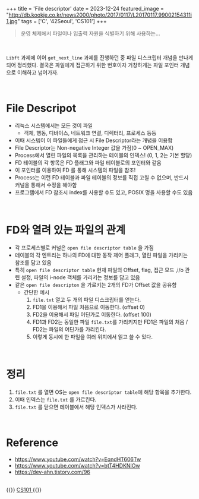 +++
title = 'File descriptor'
date = 2023-12-24
featured_image = "http://db.kookje.co.kr/news2000/photo/2017/0117/L20170117.99002154311i1.jpg"
tags = ['C', '42Seoul', 'CS101']
+++

> 운영 체제에서 파일이나 입출력 자원을 식별하기 위해 사용하는...

<br>

`Libft` 과제에 이어 `get_next_line` 과제를 진행하던 중 파일 디스크립터 개념을 만나게 되어 정리했다. 결국은 파일에게 접근하기 위한 번호이자 거창하게는 파일 포인터 개념으로 이해하고 넘어가자.

<br>

# File Descripot
- 리눅스 시스템에서는 모든 것이 파일
	- 객체, 행동, 디바이스, 네트워크 연결, 디렉터리, 프로세스 등등
- 이때 시스템이 이 파일들에게 접근 시 File Descriptor라는 개념을 이용함
- File Descriptor는 Non-negative Integer 값을 가짐(0 ~ OPEN_MAX)
- Process에서 열린 파일의 목록을 관리하는 테이블의 인덱스! (0, 1, 2는 기본 할당)
- FD 테이블의 각 항목은 FD 플래그와 파일 테이블로의 포인터와 같음
- 이 포인터를 이용하여 FD 를 통해 시스템의 파일을 참조!
- Process는 이런 FD 테이블과 파일 테이블의 정보를 직접 고칠 수 없으며, 반드시 커널을 통해서 수정을 해야함
- 프로그램에서 FD 참조시 index를 사용할 수도 있고, POSIX 명을 사용할 수도 있음

<br>

# FD와 열려 있는 파일의 관계
- 각 프로세스별로 커널은 `open file descriptor table` 을 가짐
- 테이블의 각 엔트리는 하나의 FD에 대한 동작 제어 플래그, 열린 파일을 가리키는 참조를 담고 있음
- 특히 `open file descriptor table` 현재 파일의 Offset, flag, 접근 모드 ,i/o 관련 설정, 파일의 i-node 객체를 가리키는 정보를 담고 있음
- 같은 `open file descripton` 을 가르키는 2개의 FD가 Offset 값을 공유함
	- 간단한 예시
		1. `file.txt` 열고 두 개의 파일 디스크립터를 얻는다.
		2. FD1을 이용해서 파일 처음으로 이동한다. (offset 0)
		3. FD2을 이용해서 파일 어딘가로 이동한다. (offset 100)
		4. FD1과 FD2는 동일한 파일 `file.txt`를 가리키지만 FD1은 파일의 처음 / FD2는 파일의 어딘가를  가리킨다.
		5. 이렇게 동시에 한 파일을 여러 위치에서 읽고 쓸 수 있다.

<br>

# 정리
1. `file.txt` 를 열면 OS는 `open file descriptor table`에 해당 항목을 추가한다.
2. 이때 인덱스는 `file.txt` 를 가르킨다.
3. `file.txt` 를 닫으면 테이블에서 해당 인덱스가 사라진다.

<br>

# Reference
- https://www.youtube.com/watch?v=EqndHT606Tw
- https://www.youtube.com/watch?v=btT4HDKNIOw
- https://dev-ahn.tistory.com/96

<br>
{{<alert>}}
<a href="https://elecbrandy.github.io/tags/CS101"> CS101 </a>
{{</alert>}}
<br>
